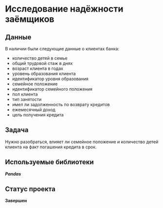 # Исследование надёжности заёмщиков

## Данные

В наличии были следующие данные о клиентах банка:

* количество детей в семье
* общий трудовой стаж в днях
* возраст клиента в годах
* уровень образования клиента
* идентификатор уровня образования
* семейное положение
* идентификатор семейного положения
* пол клиента
* тип занятости
* имел ли задолженность по возврату кредитов
* ежемесячный доход
* цель получения кредита

## Задача

Нужно разобраться, влияет ли семейное положение и количество детей клиента на факт погашения кредита в срок.

## Используемые библиотеки

***Pandas***

## Статус проекта

**Завершен**
